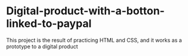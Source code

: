 # Digital-product-with-a-botton-linked-to-paypal
This project is the result of practicing HTML and CSS, and it works as a prototype to a digital product
